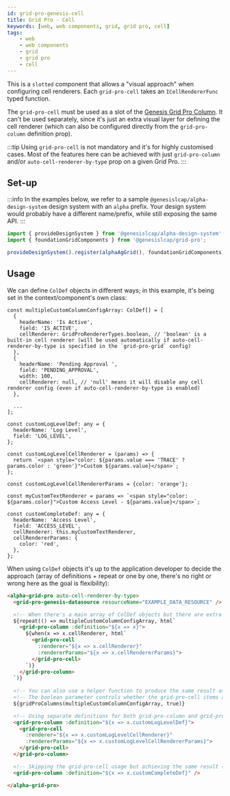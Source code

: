 ```yaml
---
id: grid-pro-genesis-cell
title: Grid Pro - Cell
keywords: [web, web components, grid, grid pro, cell]
tags:
    - web
    - web components
    - grid
    - grid pro
    - cell
---
```


This is a `slotted` component that allows a "visual approach" when configuring cell renderers. Each `grid-pro-cell` takes an `ICellRendererFunc` typed function.

The `grid-pro-cell` must be used as a slot of the [Genesis Grid Pro Column](../../../../../web/web-components/grids/grid-pro/grid-pro-genesis-column/). It can't be used separately, since it's just an extra visual layer for defining the cell renderer (which can also be configured directly from the `grid-pro-column` definition prop).

:::tip
Using `grid-pro-cell` is not mandatory and it's for highly customised cases. Most of the features here can be achieved with just `grid-pro-column` and/or `auto-cell-renderer-by-type` prop on a given Grid Pro.
:::

## Set-up

:::info
In the examples below, we refer to a sample `@genesislcap/alpha-design-system` design system with an `alpha` prefix. Your design system would probably have a different name/prefix, while still exposing the same API.
:::

```ts
import { provideDesignSystem } from '@genesislcap/alpha-design-system';
import { foundationGridComponents } from '@genesislcap/grid-pro';

provideDesignSystem().register(alphaAgGrid(), foundationGridComponents);
```

## Usage

We can define `ColDef` objects in different ways; in this example, it's being set in the context/component's own class:

```tsx title="ColDef array setting custom headerName and others"
const multipleCustomColumnConfigArray: ColDef[] = [
  {
    headerName: 'Is Active',
    field: 'IS_ACTIVE',
    cellRenderer: GridProRendererTypes.boolean, // 'boolean' is a built-in cell renderer (will be used automatically if auto-cell-renderer-by-type is specified in the `grid-pro-grid` config)
  },
  {
    headerName: 'Pending Approval ',
    field: 'PENDING_APPROVAL',
    width: 100,
    cellRenderer: null, // 'null' means it will disable any cell renderer config (even if auto-cell-renderer-by-type is enabled)
  },

  ...
];

const customLogLevelDef: any = {
  headerName: 'Log Level',
  field: 'LOG_LEVEL',
};

const customLogLevelCellRenderer = (params) => {
  return `<span style="color: ${params.value === 'TRACE' ? params.color : 'green'}">Custom ${params.value}</span>`;
};

const customLogLevelCellRendererParams = {color: 'orange'};

const myCustomTextRenderer = params => `<span style="color: ${params.color}">Custom Access Level - ${params.value}</span>`;

const customCompleteDef: any = {
  headerName: 'Access Level',
  field: 'ACCESS_LEVEL',
  cellRenderer: this.myCustomTextRenderer,
  cellRendererParams: {
    color: 'red',
  },
};
```

When using `ColDef` objects it's up to the application developer to decide the approach (array of definitions + repeat or one by one, there's no right or wrong here as the goal is flexibility):

```html title="Using the ColDef (with cellRenderer/cellRendererParams) objects in different ways"
<alpha-grid-pro auto-cell-renderer-by-type>
  <grid-pro-genesis-datasource resourceName="EXAMPLE_DATA_RESOURCE" />

  <!-- When there's a main array of ColDef objects but there are extra conditions for the custom cellRenderer -->
  ${repeat(() => multipleCustomColumnConfigArray, html`
    <grid-pro-column :definition="${x => x}">
      ${when(x => x.cellRenderer, html`
        <grid-pro-cell 
          :renderer="${x => x.cellRenderer}" 
          :rendererParams="${x => x.cellRendererParams}">
        </grid-pro-cell>
      `)}
    </grid-pro-column>
  `)}
 
  <!-- You can also use a helper function to produce the same result as above -->
  <!-- The boolean parameter controls whether the grid-pro-cell items are included; they are included by default -->
  ${gridProColumns(multipleCustomColumnConfigArray, true)}

  <!-- Using separate definitions for both grid-pro-column and grid-pro-cell -->
  <grid-pro-column :definition="${x => x.customLogLevelDef}">
    <grid-pro-cell 
      :renderer="${x => x.customLogLevelCellRenderer}" 
      :rendererParams="${x => x.customLogLevelCellRendererParams}">
    </grid-pro-cell>
  </grid-pro-column>

  <!-- Skipping the grid-pro-cell usage but achieving the same result (custom cellRenderer/cellRendererParams) -->
  <grid-pro-column :definition="${x => x.customCompleteDef}" />

</alpha-grid-pro>
```
